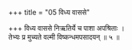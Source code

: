+++
title = "05 विध्य वाससे"

+++
विध्य वाससे निऋतिर्ये च पाशा अपश्रिताः ।  
तेभ्यः प्र मुच्यते वल्मी विष्कन्धमपसादयन् ॥ ५ ॥